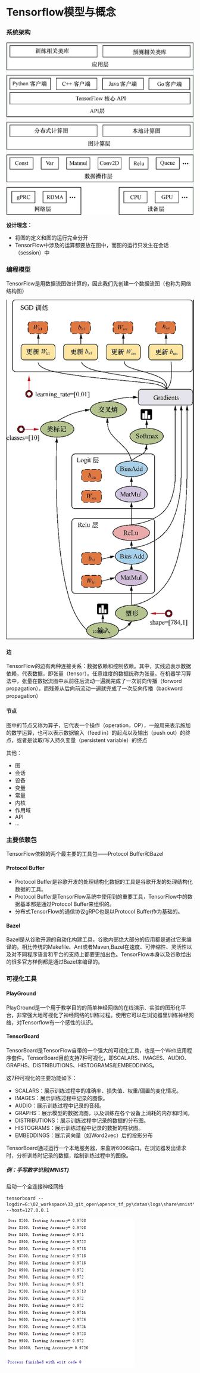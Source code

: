 # Tensorflow模型与概念

### 系统架构

![1555127080596](./images/1555127080596.png)

**设计理念：**

- 将图的定义和图的运行完全分开
- TensorFlow中涉及的运算都要放在图中，而图的运行只发生在会话（session）中

### 编程模型

TensorFlow是用数据流图做计算的，因此我们先创建一个数据流图（也称为网络结构图）

![1555127244405](./images/1555127244405.png)

#### 边

TensorFlow的边有两种连接关系：数据依赖和控制依赖。其中，实线边表示数据依赖，代表数据，即张量（tensor）。任意维度的数据统称为张量。在机器学习算法中，张量在数据流图中从前往后流动一遍就完成了一次前向传播（forword propagation），而残差从后向前流动一遍就完成了一次反向传播（backword propagation）

#### 节点

图中的节点又称为算子，它代表一个操作（operation，OP），一般用来表示施加的数学运算，也可以表示数据输入（feed in）的起点以及输出（push out）的终点，或者是读取/写入持久变量（persistent variable）的终点

其他：

- 图
- 会话
- 设备
- 变量
- 常量
- 内核
- 作用域
- API
- ...



### 主要依赖包

TensorFlow依赖的两个最主要的工具包——Protocol Buffer和Bazel

#### Protocol Buffer

- Protocol Buffer是谷歌开发的处理结构化数据的工具是谷歌开发的处理结构化数据的工具。
- Protocol Buffer是TensorFlow系统中使用到的重要工具，TensorFlow中的数据基本都是通过Protocol Buffer来组织的。
- 分布式TensorFlow的通信协议gRPC也是以Protocol Buffer作为基础的。

#### Bazel

Bazel是从谷歌开源的自动化构建工具，谷歌内部绝大部分的应用都是通过它来编译的。相比传统的Makefile、Ant或者Maven,Bazel在速度、可伸缩性、灵活性以及对不同程序语言和平台的支持上都要更加出色。TensorFlow本身以及谷歌给出的很多官方样例都是通过Bazel来编译的。

### 可视化工具

#### PlayGround

PlayGround是一个用于教学目的的简单神经网络的在线演示、实验的图形化平台，非常强大地可视化了神经网络的训练过程。使用它可以在浏览器里训练神经网络，对Tensorflow有一个感性的认识。

#### TensorBoard

TensorBoard是TensorFlow自带的一个强大的可视化工具，也是一个Web应用程序套件。TensorBoard目前支持7种可视化，即SCALARS、IMAGES、AUDIO、GRAPHS、DISTRIBUTIONS、HISTOGRAMS和EMBEDDINGS。

这7种可视化的主要功能如下：

- SCALARS：展示训练过程中的准确率、损失值、权重/偏置的变化情况。
- IMAGES：展示训练过程中记录的图像。
- AUDIO：展示训练过程中记录的音频。
- GRAPHS：展示模型的数据流图，以及训练在各个设备上消耗的内存和时间。
- DISTRIBUTIONS：展示训练过程中记录的数据的分布图。
- HISTOGRAMS：展示训练过程中记录的数据的柱状图。
- EMBEDDINGS：展示词向量（如Word2vec）后的投影分布

TensorBoard通过运行一个本地服务器，来监听6006端口。在浏览器发出请求时，分析训练时记录的数据，绘制训练过程中的图像。

##### 例：手写数字识别(MNIST)

启动一个全连接神经网络

```shell
tensorboard --logdir=G:\02_workspace\33_git_open\opencv_tf_py\datas\logs\share\mnist\fc\projector\projector --host=127.0.0.1
```

![1555132652254](./images/1555132652254.png)





